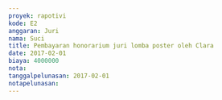 ```yaml
---
proyek: rapotivi
kode: E2
anggaran: Juri
nama: Suci
title: Pembayaran honorarium juri lomba poster oleh Clara
date: 2017-02-01
biaya: 4000000
nota:
tanggalpelunasan: 2017-02-01
notapelunasan:
---
```

